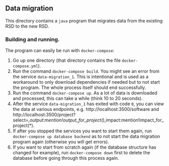 ##  Data migration
This directory contains a `java` program that migrates data from the existing RSD to the new RSD. 

### Building and running. 
The program can easily be run with `docker-compose`: 
1. Go up one directory (that directory contains the file `docker-compose.yml`).
2. Run the command `docker-compose build`. You might see an error from the service `data-migration_1`. This is intentional and is used as a workaround to only download dependencies if needed but to not start the program. The whole process itself should end successfully.
3. Run the command `docker-compose up`. As a lot of data is downloaded and processed, this can take a while (think 10 to 20 seconds).
4. After the service `data-migration_1` has exited with code `0`, you can view the data at various endpoints, e.g. http://localhost:3500/software and http://localhost:3500/project?select=*,output:mention!output_for_project(*),impact:mention!impact_for_project(*).
5. If after you stopped the services you want to start them again, run `docker-compose up database backend` as to not start the data migration program again (otherwise you will get errors).
6. If you want to start from scratch again (if the database structure has changed for example), run `docker-compose down` first to delete the database before going through this process again.
